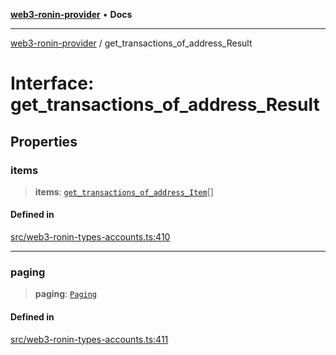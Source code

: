 [**web3-ronin-provider**](../README.md) • **Docs**

***

[web3-ronin-provider](../globals.md) / get\_transactions\_of\_address\_Result

# Interface: get\_transactions\_of\_address\_Result

## Properties

### items

> **items**: [`get_transactions_of_address_Item`](get_transactions_of_address_Item.md)[]

#### Defined in

[src/web3-ronin-types-accounts.ts:410](https://github.com/chuacw/web3-ronin-provider/blob/3fc214e27766815592deb24c85c0a23477593bed/src/web3-ronin-types-accounts.ts#L410)

***

### paging

> **paging**: [`Paging`](Paging.md)

#### Defined in

[src/web3-ronin-types-accounts.ts:411](https://github.com/chuacw/web3-ronin-provider/blob/3fc214e27766815592deb24c85c0a23477593bed/src/web3-ronin-types-accounts.ts#L411)
